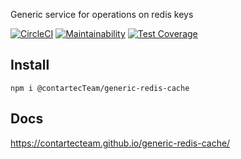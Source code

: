 Generic service for operations on redis keys

[![CircleCI](https://circleci.com/gh/contartec/generic-model-bookshelf.svg?style=shield&circle-token=21e695f1398a24c2a7387f71cf5b33ebac7893e3)](https://circleci.com/gh/contartecTeam/generic-redis-cache)
[![Maintainability](https://api.codeclimate.com/v1/badges/26df8aa208935c7fd638/maintainability)](https://codeclimate.com/github/contartecTeam/generic-redis-cache/maintainability)
[![Test Coverage](https://codecov.io/gh/contartecTeam/generic-redis-cache/branch/master/graph/badge.svg)](https://codecov.io/gh/contartecTeam/generic-redis-cache)


## Install

`npm i @contartecTeam/generic-redis-cache`

## Docs

https://contartecteam.github.io/generic-redis-cache/